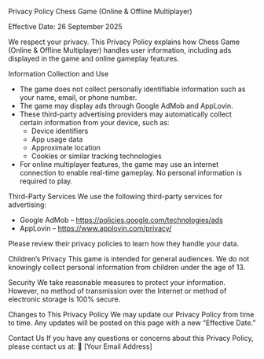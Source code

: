 Privacy Policy
Chess Game (Online & Offline Multiplayer)

Effective Date: 26 September 2025

We respect your privacy. This Privacy Policy explains how Chess Game (Online & Offline Multiplayer) handles user information, including ads displayed in the game and online gameplay features.

Information Collection and Use
- The game does not collect personally identifiable information such as your name, email, or phone number.
- The game may display ads through Google AdMob and AppLovin.
- These third-party advertising providers may automatically collect certain information from your device, such as:
  - Device identifiers
  - App usage data
  - Approximate location
  - Cookies or similar tracking technologies
- For online multiplayer features, the game may use an internet connection to enable real-time gameplay. No personal information is required to play.

Third-Party Services
We use the following third-party services for advertising:
- Google AdMob – https://policies.google.com/technologies/ads
- AppLovin – https://www.applovin.com/privacy/

Please review their privacy policies to learn how they handle your data.

Children’s Privacy
This game is intended for general audiences. We do not knowingly collect personal information from children under the age of 13.

Security
We take reasonable measures to protect your information. However, no method of transmission over the Internet or method of electronic storage is 100% secure.

Changes to This Privacy Policy
We may update our Privacy Policy from time to time. Any updates will be posted on this page with a new “Effective Date.”

Contact Us
If you have any questions or concerns about this Privacy Policy, please contact us at:
📧 [Your Email Address]
